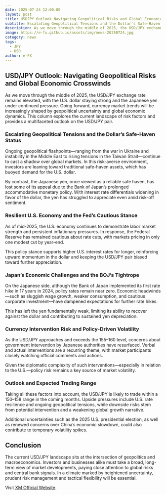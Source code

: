 ```yaml
---
date: 2025-07-24 12:00:00
layout: post
title: USDJPY Outlook Navigating Geopolitical Risks and Global Economic Crosswinds
subtitle: Escalating Geopolitical Tensions and the Dollar’s Safe-Haven Status
description: As we move through the middle of 2025, the USD/JPY exchange rate remains elevated, with the U.S. dollar staying strong and the Japanese yen under continued pressure. 
image: https://e-fx.github.io/assets/img/news-20250724.jpg
category: news
tags:
  - JPY
  - USD
author: e-FX
---
```


## USD/JPY Outlook: Navigating Geopolitical Risks and Global Economic Crosswinds
As we move through the middle of 2025, the USD/JPY exchange rate remains elevated, with the U.S. dollar staying strong and the Japanese yen under continued pressure. Going forward, currency market trends will be increasingly shaped by geopolitical uncertainty and global economic dynamics. This column explores the current landscape of risk factors and provides a multifaceted outlook on the USD/JPY pair.

### Escalating Geopolitical Tensions and the Dollar’s Safe-Haven Status
Ongoing geopolitical flashpoints—ranging from the war in Ukraine and instability in the Middle East to rising tensions in the Taiwan Strait—continue to cast a shadow over global markets. In this risk-averse environment, investors are leaning toward traditional safe-haven assets, which has buoyed demand for the U.S. dollar.

By contrast, the Japanese yen, once viewed as a reliable safe haven, has lost some of its appeal due to the Bank of Japan’s prolonged accommodative monetary policy. With interest rate differentials widening in favor of the dollar, the yen has struggled to appreciate even amid risk-off sentiment.

### Resilient U.S. Economy and the Fed’s Cautious Stance
As of mid-2025, the U.S. economy continues to demonstrate labor market strength and persistent inflationary pressures. In response, the Federal Reserve has remained cautious about rate cuts, with markets pricing in only one modest cut by year-end.

This policy stance supports higher U.S. interest rates for longer, reinforcing upward momentum in the dollar and keeping the USD/JPY pair biased toward further appreciation.

### Japan’s Economic Challenges and the BOJ’s Tightrope
On the Japanese side, although the Bank of Japan implemented its first rate hike in 17 years in 2024, policy rates remain near zero. Economic headwinds—such as sluggish wage growth, weaker consumption, and cautious corporate investment—have dampened expectations for further rate hikes.

This has left the yen fundamentally weak, limiting its ability to recover against the dollar and contributing to sustained yen depreciation.

### Currency Intervention Risk and Policy-Driven Volatility
As the USD/JPY approaches and exceeds the 155–160 level, concerns about government intervention by Japanese authorities have resurfaced. Verbal and actual interventions are a recurring theme, with market participants closely watching official comments and actions.

Given the diplomatic complexity of such interventions—especially in relation to the U.S.—policy risk remains a key source of market volatility.

### Outlook and Expected Trading Range
Taking all these factors into account, the USD/JPY is likely to trade within a 150–158 range in the coming months. Upside pressures include U.S. rate resilience and ongoing geopolitical tensions, while downside risks stem from potential intervention and a weakening global growth narrative.

Additional uncertainties such as the 2025 U.S. presidential election, as well as renewed concerns over China’s economic slowdown, could also contribute to temporary volatility spikes.

## Conclusion
The current USD/JPY landscape sits at the intersection of geopolitics and macroeconomics. Investors and businesses alike must take a broad, long-term view of market developments, paying close attention to global risks and central bank signals. In a climate marked by heightened uncertainty, prudent risk management and tactical flexibility will be essential.

Visit [XM Official Website](https://clicks.pipaffiliates.com/c?c=550036&l=en&p=0).